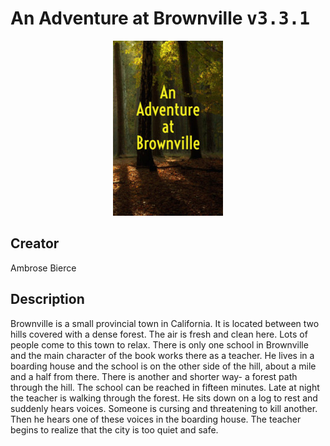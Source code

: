 
# An Adventure at Brownville <kbd>v3.3.1</kbd>

<center>
  <img src="./cover-1024.jpg"/>
</center>

## Creator
Ambrose Bierce

## Description
Brownville is a small provincial town in California. It is located between two hills covered with a dense forest. The air is fresh and clean here. Lots of people come to this town to relax. There is only one school in Brownville and the main character of the book works there as a teacher. He lives in a boarding house and the school is on the other side of the hill, about a mile and a half from there. There is  another and shorter way- a forest path through the hill. The school can be reached in fifteen minutes. Late at night the teacher is walking through the forest. He sits down on a log to rest and suddenly hears voices. Someone is cursing and threatening to kill another. Then he hears one of these voices in the boarding house. The teacher begins to realize that the city is too quiet and safe.
